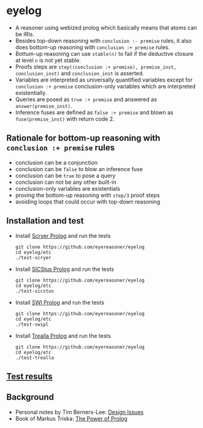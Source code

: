 # eyelog

- A reasoner using webized prolog which basically means that atoms can be IRIs.
- Besides top-down reasoning with `conclusion :- premise` rules, it also does bottom-up reasoning with `conclusion :+ premise` rules.
- Bottum-up reasoning can use `stable(n)` to fail if the deductive closure at level `n` is not yet stable.
- Proofs steps are `step((conclusion :+ premise), premise_inst, conclusion_inst)` and `conclusion_inst` is asserted.
- Variables are interpreted as universally quantified variables except for `conclusion :+ premise` conclusion-only variables which are interpreted existentially.
- Queries are posed as `true :+ premise` and answered as `answer(premise_inst)`.
- Inference fuses are defined as `false :+ premise` and blown as `fuse(premise_inst)` with return code 2.

## Rationale for bottom-up reasoning with `conclusion :+ premise` rules

- conclusion can be a conjunction
- conclusion can be `false` to blow an inference fuse
- conclusion can be `true` to pose a query
- conclusion can not be any other built-in
- conclusion-only variables are existentials
- proving the bottom-up reasoning with `step/3` proof steps
- avoiding loops that could occur with top-down reasoning

## Installation and test

- Install [Scryer Prolog](https://github.com/mthom/scryer-prolog#installing-scryer-prolog)
  and run the tests
    ```
    git clone https://github.com/eyereasoner/eyelog
    cd eyelog/etc
    ./test-scryer
    ```
- Install [SICStus Prolog](https://sicstus.sics.se/download4.html)
  and run the tests
    ```
    git clone https://github.com/eyereasoner/eyelog
    cd eyelog/etc
    ./test-sicstus
    ```
- Install [SWI Prolog](http://www.swi-prolog.org/Download.html)
  and run the tests
    ```
    git clone https://github.com/eyereasoner/eyelog
    cd eyelog/etc
    ./test-swipl
    ```
- Install [Trealla Prolog](https://github.com/trealla-prolog/trealla#building)
  and run the tests
    ```
    git clone https://github.com/eyereasoner/eyelog
    cd eyelog/etc
    ./test-trealla
    ```

## [Test results](https://github.com/eyereasoner/eyelog/blob/main/test-results.md)

## Background

- Personal notes by Tim Berners-Lee: [Design Issues](https://www.w3.org/DesignIssues/)
- Book of Markus Triska: [The Power of Prolog](https://www.metalevel.at/prolog)
